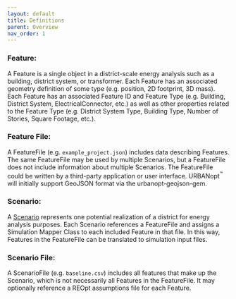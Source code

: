 ```yaml
---
layout: default
title: Definitions
parent: Overview
nav_order: 1
---
```


### Feature:
A Feature is a single object in a district-scale energy analysis such as a building, district system, or transformer.  Each Feature has an associated geometry definition of some type (e.g. position, 2D footprint, 3D mass).  Each Feature has an associated Feature ID and Feature Type (e.g. Building, District System, ElectricalConnector, etc.) as well as other properties related to the Feature Type (e.g. District System Type, Building Type, Number of Stories, Square Footage, etc.).

### Feature File:
A FeatureFile (e.g. `example_project.json`) includes data describing Features. The same FeatureFile may be used by multiple Scenarios, but a FeatureFile does not include information about multiple Scenarios. The FeatureFile could be written by a third-party application or user interface. URBANopt<sup>&trade;</sup> will initially support GeoJSON format via the urbanopt-geojson-gem.

### Scenario:
A [Scenario](../usage/scenarios/scenarios.md) represents one potential realization of a district for energy analysis purposes.  Each Scenario references a FeatureFile and assigns a Simulation Mapper Class to each included Feature in that file.  In this way, Features in the FeatureFile can be translated to simulation input files.

### Scenario File:
A ScenarioFile (e.g. `baseline.csv`) includes all features that make up the Scenario, which is not necessarily all Features in the FeatureFile. It may optionally reference a REOpt assumptions file for each Feature.
